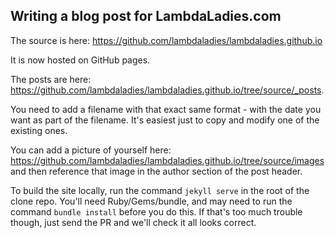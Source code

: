 ## Writing a blog post for LambdaLadies.com

The source is here: https://github.com/lambdaladies/lambdaladies.github.io

It is now hosted on GitHub pages. 

The posts are here: https://github.com/lambdaladies/lambdaladies.github.io/tree/source/_posts.

You need to add a filename with that exact same format - with the date you want as part of the filename. It's easiest just to copy and modify one of the existing ones.

You can add a picture of yourself here: https://github.com/lambdaladies/lambdaladies.github.io/tree/source/images and then reference that image in the author section of the post header.

To build the site locally, run the command `jekyll serve` in the root of the clone repo. You'll need Ruby/Gems/bundle, and may need to run the command `bundle install` before you do this. If that's too much trouble though, just send the PR and we'll check it all looks correct.
